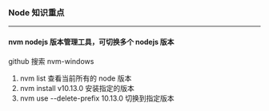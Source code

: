 ### Node 知识重点
---
#### nvm nodejs 版本管理工具，可切换多个 nodejs 版本
github 搜索 nvm-windows 
1.  nvm list 查看当前所有的 node 版本
2.  nvm install v10.13.0 安装指定的版本
3.  nvm use --delete-prefix 10.13.0 切换到指定版本